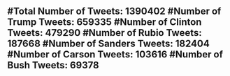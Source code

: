 #Total Number of Tweets: 1390402 
#Number of Trump Tweets: 659335
#Number of Clinton Tweets: 479290
#Number of Rubio Tweets: 187668
#Number of Sanders Tweets: 182404
#Number of Carson Tweets: 103616
#Number of Bush Tweets: 69378
---
